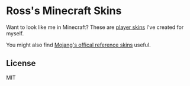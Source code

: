 # Ross's Minecraft Skins

Want to look like me in Minecraft? These are [player skins](https://minecraft.fandom.com/wiki/Skin) I've created for myself.

You might also find [Mojang's offical reference skins](https://help.minecraft.net/hc/en-us/articles/4408894664461-Minecraft-Skins-for-Java-Edition) useful.

## License

MIT
